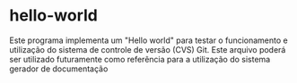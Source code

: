 # hello-world
Este programa implementa um "Hello world" para testar o funcionamento e utilização do sistema de controle de versão (CVS) Git.  Este arquivo poderá ser utilizado futuramente como referência para a utilização do sistema gerador de documentação 

